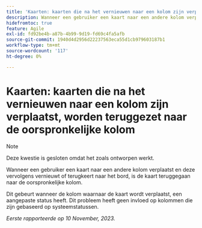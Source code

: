 ```yaml
---
title: 'Kaarten: kaarten die na het vernieuwen naar een kolom zijn verplaatst, worden teruggezet naar de oorspronkelijke kolom'
description: Wanneer een gebruiker een kaart naar een andere kolom verplaatst en deze vervolgens vernieuwt of terugkeert naar het bord, is de kaart teruggegaan naar de oorspronkelijke kolom.
hidefromtoc: true
feature: Agile
exl-id: fd92be4b-a87b-4b99-9d19-fd69c4fa5afb
source-git-commit: 1940d4d2956d22237563eca55d1cb979603187b1
workflow-type: tm+mt
source-wordcount: '117'
ht-degree: 0%

---
```


# Kaarten: kaarten die na het vernieuwen naar een kolom zijn verplaatst, worden teruggezet naar de oorspronkelijke kolom

>[!NOTE]
>
>Deze kwestie is gesloten omdat het zoals ontworpen werkt.

Wanneer een gebruiker een kaart naar een andere kolom verplaatst en deze vervolgens vernieuwt of terugkeert naar het bord, is de kaart teruggegaan naar de oorspronkelijke kolom.

Dit gebeurt wanneer de kolom waarnaar de kaart wordt verplaatst, een aangepaste status heeft. Dit probleem heeft geen invloed op kolommen die zijn gebaseerd op systeemstatussen.

_Eerste rapporteerde op 10 November, 2023._

<!--CHECK ME - NO VIEWS APRIL-JUNE 2025-->
